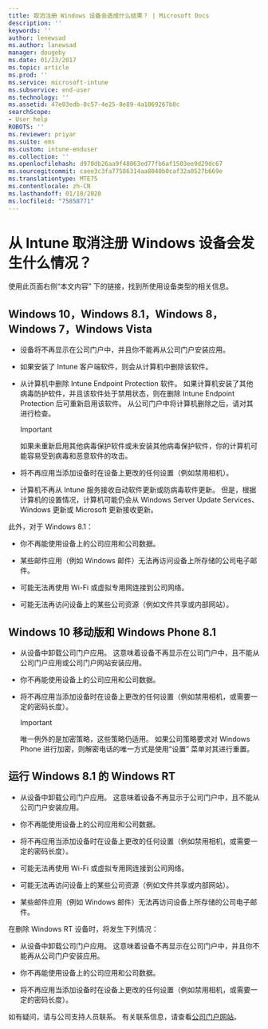 ```yaml
---
title: 取消注册 Windows 设备会造成什么结果？ | Microsoft Docs
description: ''
keywords: ''
author: lenewsad
ms.author: lanewsad
manager: dougeby
ms.date: 01/23/2017
ms.topic: article
ms.prod: ''
ms.service: microsoft-intune
ms.subservice: end-user
ms.technology: ''
ms.assetid: 47e03edb-0c57-4e25-8e89-4a1069267b8c
searchScope:
- User help
ROBOTS: ''
ms.reviewer: priyar
ms.suite: ems
ms.custom: intune-enduser
ms.collection: ''
ms.openlocfilehash: d970db26aa9f48063ed77fb6af1503ee9d29dc67
ms.sourcegitcommit: caee3c3fa77586314aa8040b0caf32a0527b669e
ms.translationtype: MTE75
ms.contentlocale: zh-CN
ms.lasthandoff: 01/10/2020
ms.locfileid: "75858771"
---
```

# <a name="what-happens-if-you-unenroll-your-windows-device-from-intune"></a>从 Intune 取消注册 Windows 设备会发生什么情况？

使用此页面右侧“本文内容”  下的链接，找到所使用设备类型的相关信息。


## <a name="windows-10-windows-81-windows-8-windows-7-windows-vista"></a>Windows 10，Windows 8.1，Windows 8，Windows 7，Windows Vista

- 设备将不再显示在公司门户中，并且你不能再从公司门户安装应用。

- 如果安装了 Intune 客户端软件，则会从计算机中删除该软件。

- 从计算机中删除 Intune Endpoint Protection 软件。 如果计算机安装了其他病毒防护软件，并且该软件处于禁用状态，则在删除 Intune Endpoint Protection 后可重新启用该软件。 从公司门户中将计算机删除之后，请对其进行检查。

    > [!IMPORTANT]
    > 如果未重新启用其他病毒保护软件或未安装其他病毒保护软件，你的计算机可能容易受到病毒和恶意软件的攻击。

- 将不再应用当添加设备时在设备上更改的任何设置（例如禁用相机）。

- 计算机不再从 Intune 服务接收自动软件更新或防病毒软件更新。 但是，根据计算机的设置情况，计算机可能仍会从 Windows Server Update Services、Windows 更新或 Microsoft 更新接收更新。

此外，对于 Windows 8.1：

- 你不再能使用设备上的公司应用和公司数据。

- 某些邮件应用（例如 Windows 邮件）无法再访问设备上所存储的公司电子邮件。

- 可能无法再使用 Wi-Fi 或虚拟专用网连接到公司网络。

- 可能无法再访问设备上的某些公司资源（例如文件共享或内部网站）。

## <a name="windows-10-mobile-and-windows-phone-81"></a>Windows 10 移动版和 Windows Phone 8.1

- 从设备中卸载公司门户应用。 这意味着设备不再显示在公司门户中，且不能从公司门户应用或公司门户网站安装应用。

- 你不再能使用设备上的公司应用和公司数据。

- 将不再应用当添加设备时在设备上更改的任何设置（例如禁用相机，或需要一定的密码长度）。

    > [!IMPORTANT]
    > 唯一例外的是加密策略，这些策略仍适用。 如果公司策略要求对 Windows Phone 进行加密，则解密电话的唯一方式是使用“设置”  菜单对其进行重置。

## <a name="windows-rt-running-windows-81"></a>运行 Windows 8.1 的 Windows RT

- 从设备中卸载公司门户应用。 这意味着设备不再显示于公司门户中，且不能从公司门户安装应用。

- 你不再能使用设备上的公司应用和公司数据。

- 将不再应用当添加设备时在设备上更改的任何设置（例如禁用相机，或需要一定的密码长度）。

- 可能无法再使用 Wi-Fi 或虚拟专用网连接到公司网络。

- 可能无法再访问设备上的某些公司资源（例如文件共享或内部网站）。

- 某些邮件应用（例如 Windows 邮件）无法再访问设备上所存储的公司电子邮件。

在删除 Windows RT 设备时，将发生下列情况：

- 从设备中卸载公司门户应用。 这意味着设备不再显示在公司门户中，并且你不能再从公司门户安装应用。

- 你不再能使用设备上的公司应用和公司数据。

- 将不再应用当添加设备时在设备上更改的任何设置（例如禁用相机，或需要一定的密码长度）。

如有疑问，请与公司支持人员联系。 有关联系信息，请查看[公司门户网站](https://go.microsoft.com/fwlink/?linkid=2010980)。
